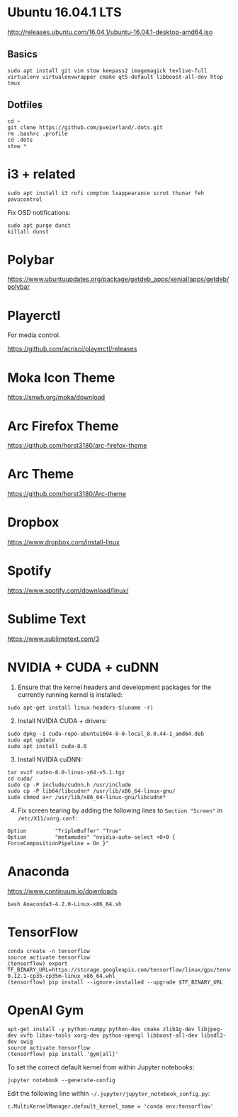 # Ubuntu 16.04.1 LTS

http://releases.ubuntu.com/16.04.1/ubuntu-16.04.1-desktop-amd64.iso

## Basics

```
sudo apt install git vim stow keepass2 imagemagick texlive-full virtualenv virtualenvwrapper cmake qt5-default libboost-all-dev htop tmux
```

## Dotfiles

```
cd ~
git clone https://github.com/pveierland/.dots.git
rm .bashrc .profile
cd .dots
stow *
```

# i3 + related

```
sudo apt install i3 rofi compton lxappearance scrot thunar feh pavucontrol
```

Fix OSD notifications:

```
sudo apt purge dunst
killall dunst
```

# Polybar

https://www.ubuntuupdates.org/package/getdeb_apps/xenial/apps/getdeb/polybar

# Playerctl

For media control.

https://github.com/acrisci/playerctl/releases

# Moka Icon Theme

https://snwh.org/moka/download

# Arc Firefox Theme

https://github.com/horst3180/arc-firefox-theme

# Arc Theme

https://github.com/horst3180/Arc-theme

# Dropbox

https://www.dropbox.com/install-linux

# Spotify

https://www.spotify.com/download/linux/

# Sublime Text

https://www.sublimetext.com/3

# NVIDIA + CUDA + cuDNN

1. Ensure that the kernel headers and development packages for the currently running kernel is installed:

  ```
  sudo apt-get install linux-headers-$(uname -r)
  ```

2. Install NVIDIA CUDA + drivers:

  ```
  sudo dpkg -i cuda-repo-ubuntu1604-8-0-local_8.0.44-1_amd64.deb
  sudo apt update
  sudo apt install cuda-8.0
  ```

3. Install NVIDIA cuDNN:

  ```
  tar xvzf cudnn-8.0-linux-x64-v5.1.tgz
  cd cuda/
  sudo cp -P include/cudnn.h /usr/include
  sudo cp -P lib64/libcudnn* /usr/lib/x86_64-linux-gnu/
  sudo chmod a+r /usr/lib/x86_64-linux-gnu/libcudnn*
  ```

4. Fix screen tearing by adding the following lines to `Section "Screen"` in `/etc/X11/xorg.conf`:

  ```
  Option         "TripleBuffer" "True"
  Option         "metamodes" "nvidia-auto-select +0+0 { ForceCompositionPipeline = On }"
  ```

# Anaconda

  https://www.continuum.io/downloads

  ```
  bash Anaconda3-4.2.0-Linux-x86_64.sh
  ```

# TensorFlow

  ```
  conda create -n tensorflow
  source activate tensorflow
  (tensorflow) export TF_BINARY_URL=https://storage.googleapis.com/tensorflow/linux/gpu/tensorflow_gpu-0.12.1-cp35-cp35m-linux_x86_64.whl
  (tensorflow) pip install --ignore-installed --upgrade $TF_BINARY_URL
  ```

# OpenAI Gym

  ```
  apt-get install -y python-numpy python-dev cmake zlib1g-dev libjpeg-dev xvfb libav-tools xorg-dev python-opengl libboost-all-dev libsdl2-dev swig
  source activate tensorflow
  (tensorflow) pip install 'gym[all]'
  ```

  To set the correct default kernel from within Jupyter notebooks:

  ```
  jupyter notebook --generate-config
  ```

  Edit the following line within `~/.jupyter/jupyter_notebook_config.py`:

  ```
  c.MultiKernelManager.default_kernel_name = 'conda env:tensorflow'
  ```
